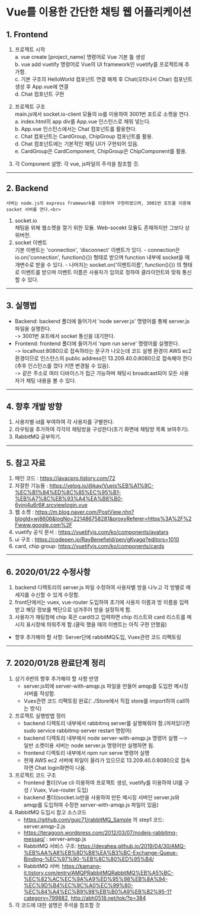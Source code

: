 # Vue를 이용한 간단한 채팅 웹 어플리케이션
## 1. Frontend
1. 프로젝트 시작<br>
    a. vue create [project_name] 명령어로 Vue 기본 틀 생성<br>
    b. vue add vuetify 명령어로 Vue의 UI framework인 vuetify를 프로젝트에 추가함.<br>
    c. 기본 구조의 HelloWorld 컴포넌트 연결 해제 후 Chat(오타나서 Char) 컴포넌트 생성 후 App.vue에 연결<br>
    d. Chat 컴포넌트 구현<br>

2. 프로젝트 구조<br>
    main.js에서 socket.io-client 모듈의 io를 이용하여 3001번 포트로 소켓을 연다.<br>
    a. index.html의 app div를 App.vue 인스턴스로 채워 넣는다.<br>
    b. App.vue 인스턴스에서는 Chat 컴포넌트를 활용한다.<br>
    c. Chat 컴포넌트는 CardGroup, ChipGroup 컴포넌트를 활용.<br>
    d. Chat 컴포넌트에는 기본적인 채팅 UI가 구현되어 있음.<br>
    e. CardGroup은 CardComponent, ChipGroup은 ChipComponent를 활용.<br>
3. 각 Component 설명: 각 vue, js파일의 주석을 참조할 것.
<hr/>

## 2. Backend
    서버는 node.js의 express framework를 이용하여 구현하였으며, 3001번 포트를 이용해 socket 서버를 연다.<br>
1. socket.io<br>
    채팅을 위해 웹소켓을 열기 위한 모듈. Web-socekt 모듈도 존재하지만 그보다 상위버전.<br>
2. socket 이벤트<br>
    기본 이벤트는 'connection', 'disconnect' 이벤트가 있다.
        - connection은 io.on('connection', function(){}) 형태로 받으며 function 내부에 socket을 매개변수로 받을 수 있다.
        - 나머지는 socket.on('이벤트이름', function(){}) 의 형태로 이벤트를 받으며 이벤트 이름은 사용자가 임의로 정하여 클라이언트와 맞춰 통신할 수 있다.<br>
<hr/>

## 3. 실행법
- Backend: backend 폴더에 들어가서 'node server.js' 명령어를 통해 server.js 파일을 실행한다.<br>
 -> 3001번 포트에서 socket 통신을 대기한다.<br>
- Frontend: frontend 폴더에 들어가서 'npm run serve' 명령어를 실행한다.<br>
 -> localhost:8080으로 접속하라는 문구가 나오는데 코드 실행 환경이 AWS ec2환경이므로 인스턴스의 public address인 13.209.40.0:8080으로 접속해야 한다(추후 인스턴스를 껐다 키면 변경될 수 있음).<br>
  -> 같은 주소로 여러 디바이스가 접근 가능하며 채팅시 broadcast되어 모든 사용자가 채팅 내용을 볼 수 있다.<br>
<hr/>

## 4. 향후 개발 방향
1. 사용자별 id를 부여하여 각 사용자를 구별한다.<br>
2. 라우팅을 추가하여 각각의 채팅방을 구성한다(초기 화면에 채팅방 목록 보여주기).<br>
3. RabbitMQ 공부하기.<br>
<hr/>

## 5. 참고 자료
1. 메인 코드 : https://javacpro.tistory.com/72
2. 자잘한 기능들 : https://velog.io/@kay/Vuejs%EB%A1%9C-%EC%B1%84%ED%8C%85%EC%95%B1-%EB%A7%8C%EB%93%A4%EA%B8%B0-6yjnj4u6r6#.srcviewlogin.vue
3. 웹 소켓 : https://m.blog.naver.com/PostView.nhn?blogId=wj8606&logNo=221486758281&proxyReferer=https%3A%2F%2Fwww.google.com%2F
4. vuetify 공식 문서 : https://vuetifyjs.com/ko/components/avatars
5. ui 구조 : https://codepen.io/RayBenefield/pen/gKvagq?editors=1010
6. card, chip group: https://vuetifyjs.com/ko/components/cards
<hr/>

## 6. 2020/01/22 수정사항
1. backend 디렉토리의 server.js 파일 수정하여 사용자별 방을 나누고 각 방별로 메세지를 수신할 수 있게 수정함.
2. front단에서는 vuex, vue-router 도입하여 초기에 사용자 이름과 방 이름을 입력받고 해당 정보를 백단으로 넘겨주어 방을 설정하게 함.
3. 사용자가 채팅창에 chip 혹은 card라고 입력하면 chip 리스트와 card 리스트를 메시지 표시창에 띄워주게 함.(클릭 했을 때의 이벤트는 아직 구현 안했음)
- 향후 추가해야 할 사항: Server단에 rabbitMQ도입, Vuex관련 코드 리펙토링
<hr/>

## 7. 2020/01/28 완료단계 정리
1. 상기 6번의 향후 추가해야 할 사항 반영
    - server.js외에 server-with-amqp.js 파일을 만들어 amqp를 도입한 메시징 서버를 작성함.
    - Vuex관련 코드 리팩토링 완료('../Store에서 직접 store를 import하여 call하는 방식)
2. 프로젝트 실행방법 정리
    - backend 디렉토리 내부에서 rabbitmq server를 실행해줘야 함.(꺼져있다면 sudo service rabbitmq-server restart 명렁어)
    - backend 디렉토리 내부에서 node server-with-amqp.js 명령어 실행 --> 일반 소켓이용 서버는 node server.js 명령어만 실행하면 됨.
    - frontend 디렉토리 내부에서 npm run serve 명령어 실행
    - 현재 AWS ec2 서버에 파일이 올라가 있으므로 13.209.40.0:8080으로 접속하면 Chat login화면이 나옴.
3. 프로젝트 코드 구조
    - frontend 폴더(Vue cli 이용하여 프로젝트 생성, vuetify를 이용하여 UI를 구성 / Vuex, Vue-router 도입)
    - backend 폴더(socket.io만을 사용하여 만든 메시징 서버인 server.js와 amqp를 도입하여 수정한 server-with-amqp.js 파일이 있음)
4. RabbitMQ 도입시 참고 소스코드
    - https://github.com/gujc71/rabbitMQ_Sample 의 step1 코드: server.amqp-2.js
    - https://teragoon.wordpress.com/2012/03/07/nodejs-rabbitmq-messag/ : server-amqp.js
    - RabbitMQ 서비스 구조: https://devahea.github.io/2019/04/30/AMQ-%EB%AA%A8%EB%8D%B8%EA%B3%BC-Exchange-Queue-Binding-%EC%97%90-%EB%8C%80%ED%95%B4/
    - RabbitMQ 서버: https://kamang-it.tistory.com/entry/AMQPRabbitMQRabbitMQ%EB%A5%BC-%EC%82%AC%EC%9A%A9%ED%95%98%EB%8A%94-%EC%9D%B4%EC%9C%A0%EC%99%80-%EC%84%A4%EC%B9%98%EB%B0%A9%EB%B2%95-1?category=799882, http://abh0518.net/tok/?p=384
5. 각 코드에 대한 설명은 주석을 참조할 것